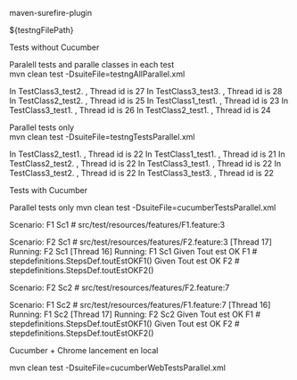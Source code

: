 
maven-surefire-plugin  

 <suiteXmlFiles>
      <suiteXmlFile>${testngFilePath}</suiteXmlFile>
</suiteXmlFiles>

Tests without Cucumber

Paralell tests and paralle classes in each test   
mvn clean test -DsuiteFile=testngAllParallel.xml

In TestClass3_test2. , Thread id is 27
In TestClass3_test3. , Thread id is 28
In TestClass2_test2. , Thread id is 25
In TestClass1_test1. , Thread id is 23
In TestClass3_test1. , Thread id is 26
In TestClass2_test1. , Thread id is 24

Parallel tests only  
mvn clean test -DsuiteFile=testngTestsParallel.xml

In TestClass2_test1. , Thread id is 22
In TestClass1_test1. , Thread id is 21
In TestClass2_test2. , Thread id is 22
In TestClass3_test1. , Thread id is 22
In TestClass3_test2. , Thread id is 22
In TestClass3_test3. , Thread id is 22


Tests with  Cucumber

Parallel tests only
mvn clean test -DsuiteFile=cucumberTestsParallel.xml

Scenario: F1 Sc1       # src/test/resources/features/F1.feature:3

Scenario: F2 Sc1       # src/test/resources/features/F2.feature:3
[Thread 17] Running: F2 Sc1
[Thread 16] Running: F1 Sc1
Given Tout est OK F1 # stepdefinitions.StepsDef.toutEstOKF1()
Given Tout est OK F2 # stepdefinitions.StepsDef.toutEstOKF2()

Scenario: F2 Sc2       # src/test/resources/features/F2.feature:7

Scenario: F1 Sc2       # src/test/resources/features/F1.feature:7
[Thread 16] Running: F1 Sc2
[Thread 17] Running: F2 Sc2
Given Tout est OK F1 # stepdefinitions.StepsDef.toutEstOKF1()
Given Tout est OK F2 # stepdefinitions.StepsDef.toutEstOKF2()



Cucumber  + Chrome lancement en local

mvn clean test -DsuiteFile=cucumberWebTestsParallel.xml